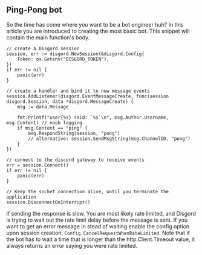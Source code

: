 ## Ping-Pong bot
So the time has come where you want to be a bot engineer huh? In this article you are introduced to creating the most basic bot. This snippet will contain the main function's body.


```GoLang
// create a Disgord session
session, err := disgord.NewSession(&disgord.Config{
    Token: os.Getenv("DISGORD_TOKEN"),
})
if err != nil {
    panic(err)
}

// create a handler and bind it to new message events
session.AddListener(disgord.EventMessageCreate, func(session disgord.Session, data *disgord.MessageCreate) {
    msg := data.Message

    fmt.Printf("user{%s} said: `%s`\n", msg.Author.Username, msg.Content) // noob logging
    if msg.Content == "ping" {
        msg.RespondString(session, "pong")
        // alternative: session.SendMsgString(msg.ChannelID, "pong")
    }
})

// connect to the discord gateway to receive events
err = session.Connect()
if err != nil {
    panic(err)
}

// Keep the socket connection alive, until you terminate the application
session.DisconnectOnInterrupt()
```
If sending the response is slow. You are most likely rate limited, and Disgord is trying to wait out the rate limit delay before the message is sent. If you want to get an error message in stead of waiting enable the config option upon session creation, `Config.CancelRequestWhenRateLimited`. Note that if the bot has to wait a time that is longer than the http.Client.Timeout value, it always returns an error saying you were rate limited.
